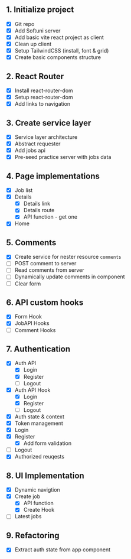 ## 1. Initialize project
- [x] Git repo
- [x] Add Softuni server
- [x] Add basic vite react project as client
- [x] Clean up client
- [x] Setup TailwindCSS (install, font & grid)
- [x] Create basic components structure

## 2. React Router
- [x] Install react-router-dom
- [x] Setup react-router-dom
- [x] Add links to navigation

## 3. Create service layer
- [x] Service layer architecture
- [x] Abstract requester
- [x] Add jobs api
- [x] Pre-seed practice server with jobs data

## 4. Page implementations
- [x] Job list
- [x] Details
  - [x] Details link
  - [x] Details route
  - [x] API function - get one
- [x] Home

## 5. Comments
- [x] Create service for nester resource `comments`
- [ ] POST comment to server
- [ ] Read comments from server
- [ ] Dynamically update comments in component
- [ ] Clear form

## 6. API custom hooks
- [x] Form Hook
- [x] JobAPI Hooks
- [ ] Comment Hooks

## 7. Authentication
- [x] Auth API
  - [x] Login
  - [x] Register
  - [ ] Logout
- [x] Auth API Hook
  - [x] Login
  - [x] Register
  - [ ] Logout
- [x] Auth state & context
- [x] Token management
- [x] Login
- [x] Register
  - [x] Add form validation
- [ ] Logout
- [x] Authorized reuqests

## 8. UI Implementation
- [x] Dynamic navigtion
- [x] Create job
  - [x] API function
  - [x] Create Hook
- [ ] Latest jobs

## 9. Refactoring
- [x] Extract auth state from app component